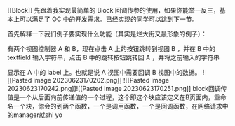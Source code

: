 [[Block]]
先跟着我实现最简单的 Block 回调传参的使用，如果你能举一反三，基本上可以满足了 OC 中的开发需求。已经实现的同学可以跳到下一节。

首先解释一下我们例子要实现什么功能（其实是烂大街又最形象的例子）：

有两个视图控制器 A 和 B，现在点击 A 上的按钮跳转到视图 B ，并在 B 中的textfield 输入字符串，点击 B 中的跳转按钮跳转回 A ，并将之前输入的字符串

显示在 A 中的 label 上。也就是说 A 视图中需要回调 B 视图中的数据。
![[Pasted image 20230623170202.png]]
![[Pasted image 20230623170242.png]]![[Pasted image 20230623170251.png]]
block回调传值是一个从后面向前传递值的一个过程，这个即这个块应该定义在B页面内，重命名一个块，你会的到两个函数，一个是调用函数，一个是回调函数，在网络请求中的manager就shi yo